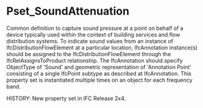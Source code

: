 # Pset_SoundAttenuation

Common definition to capture sound pressure at a point on behalf of a device typically used within the context of building services and flow distribution systems.  To indicate sound values from an instance of IfcDistributionFlowElement at a particular location, IfcAnnotation instance(s) should be assigned to the IfcDistributionFlowElement through the IfcRelAssignsToProduct relationship. The IfcAnnotation should specify ObjectType of 'Sound' and geometric representation of 'Annotation Point' consisting of a single IfcPoint subtype as described at IfcAnnotation. This property set is instantiated multiple times on an object for each frequency band.
<!-- end of short definition -->
 HISTORY: New property set in IFC Release 2x4.
